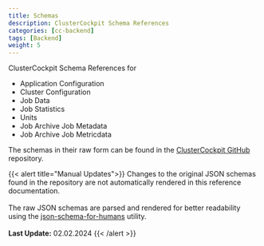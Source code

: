 ```yaml
---
title: Schemas
description: ClusterCockpit Schema References
categories: [cc-backend]
tags: [Backend]
weight: 5
---
```


ClusterCockpit Schema References for

* Application Configuration
* Cluster Configuration
* Job Data
* Job Statistics
* Units
* Job Archive Job Metadata
* Job Archive Job Metricdata

The schemas in their raw form can be found in the [ClusterCockpit GitHub](https://github.com/ClusterCockpit/cc-backend/tree/master/pkg/schema/schemas) repository.

{{< alert title="Manual Updates">}}
  Changes to the original JSON schemas found in the repository are not automatically rendered in this reference documentation.</br></br>
  The raw JSON schemas are parsed and rendered for better readability using the [json-schema-for-humans](https://github.com/coveooss/json-schema-for-humans) utility.</br></br>
  **Last Update:** 02.02.2024
{{< /alert >}}